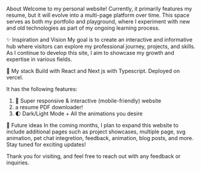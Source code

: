 About
Welcome to my personal website! Currently, it primarily features my resume, but it will evolve into a multi-page platform over time. This space serves as both my portfolio and playground, where I experiment with new and old technologies as part of my ongoing learning process.

✨ Inspiration and Vision 
My goal is to create an interactive and informative hub where visitors can explore my professional journey, projects, and skills. As I continue to develop this site, I aim to showcase my growth and expertise in various fields.

🚀 My stack
Build with React and Next js with Typescript.
Deployed on vercel. 

It has the following features:

1. 📱 Super responsive & interactive (mobile-friendly) website 
2. a resume PDF downloader!
3. 🌓 Dark/Light Mode + All the animations you desire

🔮 Future ideas
In the coming months, I plan to expand this website to include additional pages such as project showcases, multiple page, svg animation, pet chat integretion, feedback, animation, blog posts, and more. Stay tuned for exciting updates!


Thank you for visiting, and feel free to reach out with any feedback or inquiries.
